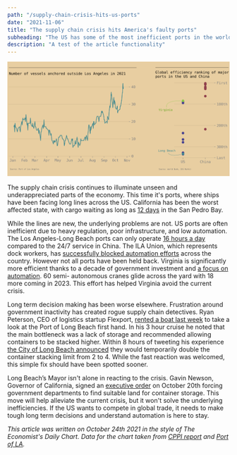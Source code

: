 ```yaml
---
path: "/supply-chain-crisis-hits-us-ports"
date: "2021-11-06"
title: "The supply chain crisis hits America's faulty ports"
subheading: "The US has some of the most inefficient ports in the world, but is that starting to change?"
description: "A test of the article functionality"
---
```


!['Two charts. One shows the number of vessels outside the Port of LA increasing over 2021. The other shows the weak efficiency of American ports compared to Chinese ports'](./graph.png)

The supply chain crisis continues to illuminate unseen and underappreciated parts of the economy. This time it's ports, where ships have been facing long lines across the US. California has been the worst affected state, with cargo waiting as long as [12 days](https://www.ft.com/content/24583d1b-7c65-40ec-8516-711c54495163) in the San Pedro Bay.

While the lines are new, the underlying problems are not. US ports are often inefficient due to heavy regulation, poor infrastructure, and low automation. The Los Angeles-Long Beach ports can only operate [16 hours a day](https://www.wsj.com/articles/behind-your-long-wait-for-packages-11622653994?redirect=amp) compared to the 24/7 service in China. The ILA Union, which represents dock workers, has [successfully blocked automation efforts](https://www.joc.com/port-news/longshoreman-labor/international-longshoremen%2525E2%252580%252599s-association/tentative-ila-usmx-master-contract-has-terminal-automation-ban_20180814.html) across the country. However not all ports have been held back. Virginia is significantly more efficient thanks to a decade of government investment and [a focus on automation](https://www.joc.com/port-news/port-virginia-weathers-record-volumes-automation-agility_20210908.html). 60 semi- autonomous cranes glide across the yard with 18 more coming in 2023. This effort has helped Virginia avoid the current crisis.

Long term decision making has been worse elsewhere. Frustration around government inactivity has created rogue supply chain detectives. Ryan Peterson, CEO of logistics startup Flexport, [rented a boat last week](https://twitter.com/typesfast/status/1451543776992845834) to take a look at the Port of Long Beach first hand. In his 3 hour cruise he noted that the main bottleneck was a lack of storage and recommended allowing containers to be stacked higher. Within 8 hours of tweeting his experience [the City of Long Beach announced](https://twitter.com/RobertGarcia/status/1451679404757688320) they would temporarily double the container stacking limit from 2 to 4. While the fast reaction was welcomed, this simple fix should have been spotted sooner.

Long Beach’s Mayor isn't alone in reacting to the crisis. Gavin Newson, Governor of California, signed an [executive order](https://www.gov.ca.gov/2021/10/20/governor-newsom-signs-executive-order-to-help-tackle-supply-chain-issues/) on October 20th forcing government departments to find suitable land for container storage. This move will help alleviate the current crisis, but it won't solve the underlying inefficiencies. If the US wants to compete in global trade, it needs to make tough long term decisions and understand automation is here to stay.

*This article was written on October 24th 2021 in the style of The Economist's Daily Chart. Data for the chart taken from [CPPI report](https://www.maritimes.gr/images/PORTS/Container-Port-Performance_Index-WB-2021.pdf?_t=1620669079) and [Port of LA](https://kentico.portoflosangeles.org/getmedia/3bc2c710-5783-4f92-a39f-ae9b167d5f1f/container-vessels-in-port).*

